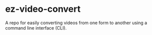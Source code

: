 # ez-video-convert
A repo for easily converting videos from one form to another using a command line interface (CLI).
